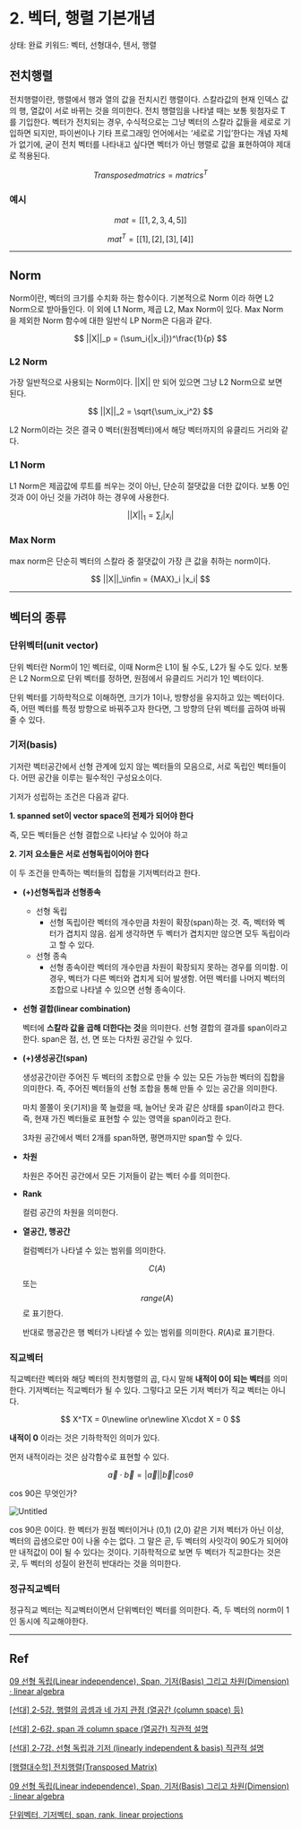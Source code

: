 # 2. 벡터, 행렬 기본개념

상태: 완료 키워드: 벡터, 선형대수, 텐서, 행렬

## 전치행렬

전치행렬이란, 행렬에서 행과 열의 값을 전치시킨 행렬이다. 스칼라값의 현재 인덱스 값의 행, 열값이 서로 바뀌는 것을 의미한다. 전치 행렬임을 나타낼 때는 보통 윗첨자로 T를 기입한다. 벡터가 전치되는 경우, 수식적으로는 그냥 벡터의 스칼라 값들을 세로로 기입하면 되지만, 파이썬이나 기타 프로그래밍 언어에서는 ‘세로로 기입’한다는 개념 자체가 없기에, 굳이 전치 벡터를 나타내고 싶다면 벡터가 아닌 행렬로 값을 표현하여야 제대로 적용된다.

$$
Transposed matrics= matrics^T
$$

### 예시

$$
mat = [[1,2,3,4,5]]
$$

$$
mat^T = [[1],[2],[3],[4]]
$$

***

## Norm

Norm이란, 벡터의 크기를 수치화 하는 함수이다. 기본적으로 Norm 이라 하면 L2 Norm으로 받아들인다. 이 외에 L1 Norm, 제곱 L2, Max Norm이 있다. Max Norm 을 제외한 Norm 함수에 대한 일반식 LP Norm은 다음과 같다.

$$
||X||_p = (\sum_i{|x_i|})^\frac{1}{p}
$$

### L2 Norm

가장 일반적으로 사용되는 Norm이다. ||X|| 만 되어 있으면 그냥 L2 Norm으로 보면 된다.

$$
||X||_2 = \sqrt{\sum_ix_i^2}
$$

L2 Norm이라는 것은 결국 0 벡터(원점벡터)에서 해당 벡터까지의 유클리드 거리와 같다.

### L1 Norm

L1 Norm은 제곱값에 루트를 씌우는 것이 아닌, 단순히 절댓값을 더한 값이다. 보통 0인 것과 0이 아닌 것을 가려야 하는 경우에 사용한다.

$$
||X||_1 = \sum_i|x_i|
$$

### Max Norm

max norm은 단순히 벡터의 스칼라 중 절댓값이 가장 큰 값을 취하는 norm이다.

$$
||X||_\infin = {MAX}_i |x_i|
$$

***

## 벡터의 종류

### 단위벡터(unit vector)

단위 벡터란 Norm이 1인 벡터로, 이때 Norm은 L1이 될 수도, L2가 될 수도 있다. 보통은 L2 Norm으로 단위 벡터를 정하면, 원점에서 유클리드 거리가 1인 벡터이다.

단위 벡터를 기하학적으로 이해하면, 크기가 1이나, 방향성을 유지하고 있는 벡터이다. 즉, 어떤 벡터를 특정 방향으로 바꿔주고자 한다면, 그 방향의 단위 벡터를 곱하여 바꿔줄 수 있다.

### 기저(basis)

기저란 벡터공간에서 선형 관계에 있지 않는 벡터들의 모음으로, 서로 독립인 벡터들이다. 어떤 공간을 이루는 필수적인 구성요소이다.

기저가 성립하는 조건은 다음과 같다.

**1. spanned set이 vector space의 전제가 되어야 한다**

즉, 모든 벡터들은 선형 결합으로 나타날 수 있어야 하고

**2. 기저 요소들은 서로 선형독립이어야 한다**

이 두 조건을 만족하는 벡터들의 집합을 기저벡터라고 한다.

* **(+)선형독립과 선형종속**
  * 선형 독립
    * 선형 독립이란 벡터의 개수만큼 차원이 확장(span)하는 것. 즉, 벡터와 벡터가 겹치지 않음. 쉽게 생각하면 두 벡터가 겹치지만 않으면 모두 독립이라고 할 수 있다.
  * 선형 종속
    * 선형 종속이란 벡터의 개수만큼 차원이 확장되지 못하는 경우를 의미함. 이 경우, 벡터가 다른 벡터와 겹치게 되어 발생함. 어떤 벡터를 나머지 벡터의 조합으로 나타낼 수 있으면 선형 종속이다.
*   **선형 결합(linear combination)**

    벡터에 **스칼라 값을 곱해 더한다는 것**을 의미한다. 선형 결합의 결과를 span이라고 한다. span은 점, 선, 면 또는 다차원 공간일 수 있다.
*   **(+)생성공간(span)**

    생성공간이란 주어진 두 벡터의 조합으로 만들 수 있는 모든 가능한 벡터의 집합을 의미한다. 즉, 주어진 벡터들의 선형 조합을 통해 만들 수 있는 공간을 의미한다.

    마치 쫄쫄이 옷(기저)을 쭉 늘렸을 때, 늘어난 옷과 같은 상태를 span이라고 한다. 즉, 현재 가진 벡터들로 표현할 수 있는 영역을 span이라고 한다.

    3차원 공간에서 벡터 2개를 span하면, 평면까지만 span할 수 있다.
*   **차원**

    차원은 주어진 공간에서 모든 기저들이 같는 벡터 수를 의미한다.
*   **Rank**

    컬럼 공간의 차원을 의미한다.
*   **열공간, 행공간**

    컬럼벡터가 나타낼 수 있는 범위를 의미한다.

    $$C(A)$$ 또는 $$range(A)$$로 표기한다.

    반대로 행공간은 행 벡터가 나타낼 수 있는 범위를 의미한다. $R(A)$로 표기한다.

### 직교벡터

직교벡터란 벡터와 해당 벡터의 전치행렬의 곱, 다시 말해 **내적이 0이 되는 벡터**를 의미한다. 기저벡터는 직교벡터가 될 수 있다. 그렇다고 모든 기저 벡터가 직교 벡터는 아니다.

$$
X^TX = 0\newline or\newline X\cdot X = 0
$$

**내적이 0** 이라는 것은 기하학적인 의미가 있다.

먼저 내적이라는 것은 삼각함수로 표현할 수 있다.

$$
\vec a \cdot \vec b = |\vec a| |\vec b |cos \theta
$$

cos 90은 무엇인가?

![Untitled](../../../readme/undefined/2%20%E1%84%87%E1%85%A6%E1%86%A8%E1%84%90%E1%85%A5,%20%E1%84%92%E1%85%A2%E1%86%BC%E1%84%85%E1%85%A7%E1%86%AF%20%E1%84%80%E1%85%B5%E1%84%87%E1%85%A9%E1%86%AB%E1%84%80%E1%85%A2%E1%84%82%E1%85%A7%E1%86%B7%20befeca924b2b44f79b5558a0d380a058/Untitled.png)

cos 90은 0이다. 한 벡터가 원점 벡터이거나 (0,1) (2,0) 같은 기저 벡터가 아닌 이상, 벡터의 곱샘으로만 0이 나올 수는 없다. 그 말은 곧, 두 벡터의 사잇각이 90도가 되어야만 내적값이 0이 될 수 있다는 것이다. 기하학적으로 보면 두 벡터가 직교한다는 것은 곳, 두 벡터의 성질이 완전히 반대라는 것을 의미한다.

### 정규직교벡터

정규직교 벡터는 직교벡터이면서 단위벡터인 벡터를 의미한다. 즉, 두 벡터의 norm이 1인 동시에 직교해야한다.

***

## Ref

[09 선형 독립(Linear independence), Span, 기저(Basis) 그리고 차원(Dimension) · linear algebra](https://adioshun.gitbooks.io/linear-algebra/content/09c120-d615-b3c5-b9bd-span-ae30-c800-cc28-c6d0.html)

[\[선대\] 2-5강. 행렬의 곱셈과 네 가지 관점 (열공간 (column space) 등)](https://www.youtube.com/watch?v=Lo8FsB1anzQ)

[\[선대\] 2-6강. span 과 column space (열공간) 직관적 설명](https://www.youtube.com/watch?v=g0eaDeVRdZk)

[\[선대\] 2-7강. 선형 독립과 기저 (linearly independent & basis) 직관적 설명](https://www.youtube.com/watch?v=mOOI4-BfjGQ)

[\[행렬대수학\] 전치행렬(Transposed Matrix)](https://datalabbit.tistory.com/37)

[09 선형 독립(Linear independence), Span, 기저(Basis) 그리고 차원(Dimension) · linear algebra](https://adioshun.gitbooks.io/linear-algebra/content/09c120-d615-b3c5-b9bd-span-ae30-c800-cc28-c6d0.html)

[단위벡터, 기저벡터, span, rank, linear projections](https://velog.io/@yuns\_u/%EB%8B%A8%EC%9C%84%EB%B2%A1%ED%84%B0-%EA%B8%B0%EC%A0%80%EB%B2%A1%ED%84%B0-span-rank-linear-projections)
